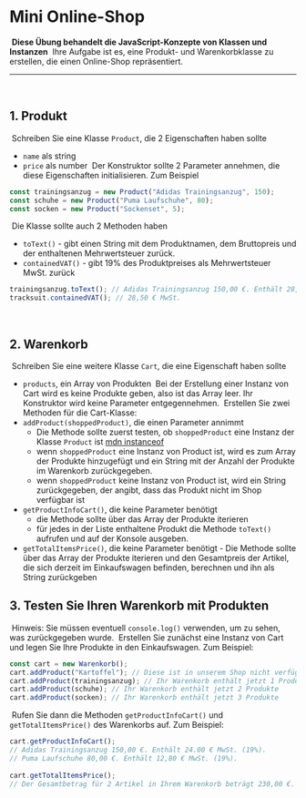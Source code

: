 # Mini Online-Shop

​
**Diese Übung behandelt die JavaScript-Konzepte von Klassen und Instanzen**
​
Ihre Aufgabe ist es, eine Produkt- und Warenkorbklasse zu erstellen, die einen Online-Shop repräsentiert.
​

---

​

## 1. Produkt

​
Schreiben Sie eine Klasse `Product`, die 2 Eigenschaften haben sollte
​

-   `name` als string
-   `price` als number
    ​
    Der Konstruktor sollte 2 Parameter annehmen, die diese Eigenschaften initialisieren. Zum Beispiel
    ​

```js
const trainingsanzug = new Product("Adidas Trainingsanzug", 150);
const schuhe = new Product("Puma Laufschuhe", 80);
const socken = new Product("Sockenset", 5);
```

​
Die Klasse sollte auch 2 Methoden haben
​

-   `toText()` - gibt einen String mit dem Produktnamen, dem Bruttopreis und der enthaltenen Mehrwertsteuer zurück.
-   `containedVAT()` - gibt 19% des Produktpreises als Mehrwertsteuer MwSt. zurück
    ​

```js
trainingsanzug.toText(); // Adidas Trainingsanzug 150,00 €. Enthält 28,50 € MwSt. (19%).
tracksuit.containedVAT(); // 28,50 € MwSt.
```

​

## 2. Warenkorb

​
Schreiben Sie eine weitere Klasse `Cart`, die eine Eigenschaft haben sollte
​

-   `products`, ein Array von Produkten
    ​
    Bei der Erstellung einer Instanz von Cart wird es keine Produkte geben, also ist das Array leer. Ihr Konstruktor wird keine Parameter entgegennehmen.
    ​
    Erstellen Sie zwei Methoden für die Cart-Klasse:
    ​
-   `addProduct(shoppedProduct)`, die einen Parameter annimmt
    -   Die Methode sollte zuerst testen, ob `shoppedProduct` eine Instanz der Klasse `Product` ist [mdn instanceof](https://developer.mozilla.org/en-US/docs/Web/JavaScript/Reference/Operators/instanceof)
    -   wenn `shoppedProduct` eine Instanz von Product ist, wird es zum Array der Produkte hinzugefügt und ein String mit der Anzahl der Produkte im Warenkorb zurückgegeben.
    -   wenn `shoppedProduct` keine Instanz von Product ist, wird ein String zurückgegeben, der angibt, dass das Produkt nicht im Shop verfügbar ist
-   `getProductInfoCart()`, die keine Parameter benötigt
    -   die Methode sollte über das Array der Produkte iterieren
    -   für jedes in der Liste enthaltene Produkt die Methode `toText()` aufrufen und auf der Konsole ausgeben.
-   `getTotalItemsPrice()`, die keine Parameter benötigt - Die Methode sollte über das Array der Produkte iterieren und den Gesamtpreis der Artikel, die sich derzeit im Einkaufswagen befinden, berechnen und ihn als String zurückgeben
    ​

## 3. Testen Sie Ihren Warenkorb mit Produkten

​
Hinweis: Sie müssen eventuell `console.log()` verwenden, um zu sehen, was zurückgegeben wurde.
​
Erstellen Sie zunächst eine Instanz von Cart und legen Sie Ihre Produkte in den Einkaufswagen. Zum Beispiel:
​

```js
const cart = new Warenkorb();
cart.addProduct("Kartoffel"); // Diese ist in unserem Shop nicht verfügbar!
cart.addProduct(trainingsanzug); // Ihr Warenkorb enthält jetzt 1 Produkt
cart.addProduct(schuhe); // Ihr Warenkorb enthält jetzt 2 Produkte
cart.addProduct(socken); // Ihr Warenkorb enthält jetzt 3 Produkte
```

​
Rufen Sie dann die Methoden `getProductInfoCart()` und `getTotalItemsPrice()` des Warenkorbs auf. Zum Beispiel:
​

```js
cart.getProductInfoCart();
// Adidas Trainingsanzug 150,00 €. Enthält 24.00 € MwSt. (19%).
// Puma Laufschuhe 80,00 €. Enthält 12,80 € MwSt. (19%).
​
cart.getTotalItemsPrice();
// Der Gesamtbetrag für 2 Artikel in Ihrem Warenkorb beträgt 230,00 €.
```
